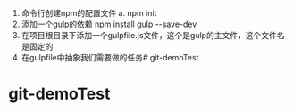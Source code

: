 1. 命令行创建npm的配置文件
  a. npm init
2. 添加一个gulp的依赖
  npm install gulp --save-dev
3. 在项目根目录下添加一个gulpfile.js文件，这个是gulp的主文件，这个文件名是固定的
4. 在gulpfile中抽象我们需要做的任务# git-demoTest
# git-demoTest
